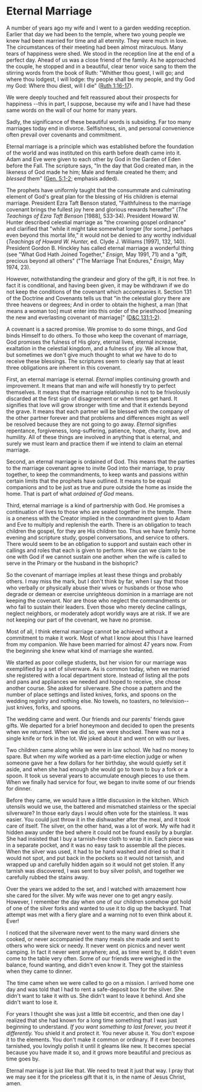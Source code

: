 # Eternal Marriage

A number of years ago my wife and I went to a garden wedding reception.
Earlier that day we had been to the temple, where two young people we knew had
been married for time and all eternity. They were much in love. The
circumstances of their meeting had been almost miraculous. Many tears of
happiness were shed. We stood in the reception line at the end of a perfect
day. Ahead of us was a close friend of the family. As he approached the
couple, he stopped and in a beautiful, clear tenor voice sang to them the
stirring words from the book of Ruth: "Whither thou goest, I will go; and
where thou lodgest, I will lodge: thy people shall be my people, and thy God
my God: Where thou diest, will I die" ([Ruth
1:16-17](https://www.lds.org/scriptures/ot/ruth/1.16-17?lang=eng#15)).

We were deeply touched and felt reassured about their prospects for happiness
--this in part, I suppose, because my wife and I have had these same words on
the wall of our home for many years.

Sadly, the significance of these beautiful words is subsiding. Far too many
marriages today end in divorce. Selfishness, sin, and personal convenience
often prevail over covenants and commitment.

Eternal marriage is a principle which was established before the foundation of
the world and was instituted on this earth before death came into it. Adam and
Eve were given to each other by God in the Garden of Eden before the Fall. The
scripture says, "In the day that God created man, in the likeness of God made
he him; Male and female created he them; and _blessed_ them" ([Gen.
5:1-2](https://www.lds.org/scriptures/ot/gen/5.1-2?lang=eng#0); emphasis
added).

The prophets have uniformly taught that the consummate and culminating element
of God's great plan for the blessing of His children is eternal marriage.
President Ezra Taft Benson stated, "Faithfulness to the marriage covenant
brings the fullest joy here and glorious rewards hereafter" (_The Teachings of
Ezra Taft Benson_ [1988], 533-34). President Howard W. Hunter described
celestial marriage as "the crowning gospel ordinance" and clarified that
"while it might take somewhat longer [for some,] perhaps even beyond this
mortal life," it would not be denied to any worthy individual (_Teachings of
Howard W. Hunter,_ ed. Clyde J. Williams [1997], 132, 140). President Gordon
B. Hinckley has called eternal marriage a wonderful thing (see "What God Hath
Joined Together," _Ensign,_ May 1991, 71) and a "gift, precious beyond all
others" ("The Marriage That Endures," _Ensign,_ May 1974, 23).

However, notwithstanding the grandeur and glory of the gift, it is not free.
In fact it is conditional, and having been given, it may be withdrawn if we do
not keep the conditions of the covenant which accompanies it. Section 131 of
the Doctrine and Covenants tells us that "in the celestial glory there are
three heavens or degrees; And in order to obtain the highest, a man [that
means a woman too] must enter into this order of the priesthood [meaning the
new and everlasting covenant of marriage]" ([D&amp;C
131:1-2](https://www.lds.org/scriptures/dc-testament/dc/131.1-2?lang=eng#0)).

A covenant is a sacred promise. We promise to do some things, and God binds
Himself to do others. To those who keep the covenant of marriage, God promises
the fulness of His glory, eternal lives, eternal increase, exaltation in the
celestial kingdom, and a fulness of joy. We all know that, but sometimes we
don't give much thought to what _we_ have to do to receive these blessings.
The scriptures seem to clearly say that at least three obligations are
inherent in this covenant.

First, an eternal marriage is eternal. _Eternal_ implies continuing growth and
improvement. It means that man and wife will honestly try to perfect
themselves. It means that the marriage relationship is not to be frivolously
discarded at the first sign of disagreement or when times get hard. It
signifies that love will grow stronger with time and that it extends beyond
the grave. It means that each partner will be blessed with the company of the
other partner forever and that problems and differences might as well be
resolved because they are not going to go away. _Eternal_ signifies
repentance, forgiveness, long-suffering, patience, hope, charity, love, and
humility. All of these things are involved in anything that is eternal, and
surely we must learn and practice them if we intend to claim an eternal
marriage.

Second, an eternal marriage is ordained of God. This means that the parties to
the marriage covenant agree to invite God into their marriage, to pray
together, to keep the commandments, to keep wants and passions within certain
limits that the prophets have outlined. It means to be equal companions and to
be just as true and pure outside the home as inside the home. That is part of
what _ordained of God_ means.

Third, eternal marriage is a kind of partnership with God. He promises a
continuation of lives to those who are sealed together in the temple. There is
a oneness with the Creator implied in the commandment given to Adam and Eve to
multiply and replenish the earth. There is an obligation to teach children the
gospel, for they are His children too. Thus we have family home evening and
scripture study, gospel conversations, and service to others. There would seem
to be an obligation to support and sustain each other in callings and roles
that each is given to perform. How can we claim to be one with God if we
cannot sustain one another when the wife is called to serve in the Primary or
the husband in the bishopric?

So the covenant of marriage implies at least these things and probably others.
I may miss the mark, but I don't think by far, when I say that those who
verbally or physically abuse their wives or husbands or those who degrade or
demean or exercise unrighteous dominion in a marriage are not keeping the
covenant. Nor are those who neglect the commandments or who fail to sustain
their leaders. Even those who merely decline callings, neglect neighbors, or
moderately adopt worldly ways are at risk. If we are not keeping our part of
the covenant, we have no promise.

Most of all, I think eternal marriage cannot be achieved without a commitment
to make it work. Most of what I know about this I have learned from my
companion. We have been married for almost 47 years now. From the beginning
she knew what kind of marriage she wanted.

We started as poor college students, but her vision for our marriage was
exemplified by a set of silverware. As is common today, when we married she
registered with a local department store. Instead of listing all the pots and
pans and appliances we needed and hoped to receive, she chose another course.
She asked for silverware. She chose a pattern and the number of place settings
and listed knives, forks, and spoons on the wedding registry and nothing else.
No towels, no toasters, no television--just knives, forks, and spoons.

The wedding came and went. Our friends and our parents' friends gave gifts. We
departed for a brief honeymoon and decided to open the presents when we
returned. When we did so, we were shocked. There was not a single knife or
fork in the lot. We joked about it and went on with our lives.

Two children came along while we were in law school. We had no money to spare.
But when my wife worked as a part-time election judge or when someone gave her
a few dollars for her birthday, she would quietly set it aside, and when she
had enough she would go to town to buy a fork or a spoon. It took us several
years to accumulate enough pieces to use them. When we finally had service for
four, we began to invite some of our friends for dinner.

Before they came, we would have a little discussion in the kitchen. Which
utensils would we use, the battered and mismatched stainless or the special
silverware? In those early days I would often vote for the stainless. It was
easier. You could just throw it in the dishwasher after the meal, and it took
care of itself. The silver, on the other hand, was a lot of work. My wife had
it hidden away under the bed where it could not be found easily by a burglar.
She had insisted that I buy a tarnish-free cloth to wrap it in. Each piece was
in a separate pocket, and it was no easy task to assemble all the pieces. When
the silver was used, it had to be hand washed and dried so that it would not
spot, and put back in the pockets so it would not tarnish, and wrapped up and
carefully hidden again so it would not get stolen. If any tarnish was
discovered, I was sent to buy silver polish, and together we carefully rubbed
the stains away.

Over the years we added to the set, and I watched with amazement how she cared
for the silver. My wife was never one to get angry easily. However, I remember
the day when one of our children somehow got hold of one of the silver forks
and wanted to use it to dig up the backyard. That attempt was met with a fiery
glare and a warning not to even think about it. Ever!

I noticed that the silverware never went to the many ward dinners she cooked,
or never accompanied the many meals she made and sent to others who were sick
or needy. It never went on picnics and never went camping. In fact it never
went anywhere; and, as time went by, it didn't even come to the table very
often. Some of our friends were weighed in the balance, found wanting, and
didn't even know it. They got the stainless when they came to dinner.

The time came when we were called to go on a mission. I arrived home one day
and was told that I had to rent a safe-deposit box for the silver. She didn't
want to take it with us. She didn't want to leave it behind. And she didn't
want to lose it.

For years I thought she was just a little bit eccentric, and then one day I
realized that she had known for a long time something that I was just
beginning to understand. _If you want something to last forever, you treat it
differently._ You shield it and protect it. You never abuse it. You don't
expose it to the elements. You don't make it common or ordinary. If it ever
becomes tarnished, you lovingly polish it until it gleams like new. It becomes
special because you have made it so, and it grows more beautiful and precious
as time goes by.

Eternal marriage is just like that. We need to treat it just that way. I pray
that we may see it for the priceless gift that it is, in the name of Jesus
Christ, amen.


